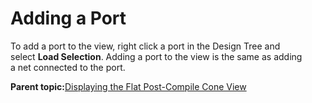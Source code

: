 # Adding a Port

To add a port to the view, right click a port in the Design Tree and<br /> select **Load Selection**. Adding a port to the view is the same as adding<br /> a net connected to the port.

**Parent topic:**[Displaying the Flat Post-Compile Cone View](GUID-30D775AD-ED75-4835-81B5-C7B252DB402A.md)

